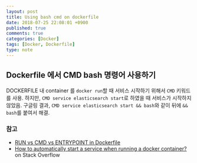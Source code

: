 ```yaml
---
layout: post
title: Using bash cmd on dockerfile 
date: 2018-07-25 22:08:01 +0900
published: true
comments: true
categories: [Docker]
tags: [Docker, Dockerfile]
type: note
---
```


## Dockerfile 에서 CMD bash 명령어 사용하기 
DOCKERFILE 내 container 를 `docker run`할 때 서비스 시작하기 위해서 `CMD` 키워드를 사용.
하지만, `CMD service elasticsearch start`로 하였을 때 서비스가 시작하지 않았음. 
구글링 결과, `CMD service elasticsearch start && bash`와 같이 뒤에 `&& bash`를 붙여서 해결. 

### 참고
- [RUN vs CMD vs ENTRYPOINT in Dockerfile](https://blog.leocat.kr/notes/2017/01/08/docker-run-vs-cmd-vs-entrypoint)
- [How to automatically start a service when running a docker container?](https://stackoverflow.com/questions/25135897/how-to-automatically-start-a-service-when-running-a-docker-container) on Stack Overflow